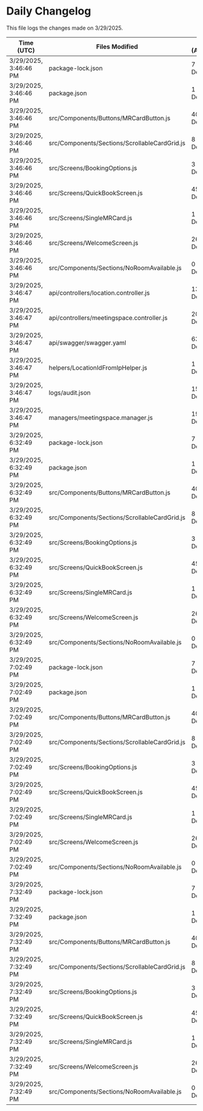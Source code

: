 # Daily Changelog

This file logs the changes made on 3/29/2025.

| Time (UTC)             | Files Modified                    | Changes (Addition/Deletion) |
|------------------------|-----------------------------------|-----------------------------|
| 3/29/2025, 3:46:46 PM | package-lock.json | 7 Additions & 0 Deletions |
| 3/29/2025, 3:46:46 PM | package.json | 1 Additions & 0 Deletions |
| 3/29/2025, 3:46:46 PM | src/Components/Buttons/MRCardButton.js | 40 Additions & 6 Deletions |
| 3/29/2025, 3:46:46 PM | src/Components/Sections/ScrollableCardGrid.js | 8 Additions & 3 Deletions |
| 3/29/2025, 3:46:46 PM | src/Screens/BookingOptions.js | 3 Additions & 0 Deletions |
| 3/29/2025, 3:46:46 PM | src/Screens/QuickBookScreen.js | 45 Additions & 27 Deletions |
| 3/29/2025, 3:46:46 PM | src/Screens/SingleMRCard.js | 1 Additions & 1 Deletions |
| 3/29/2025, 3:46:46 PM | src/Screens/WelcomeScreen.js | 26 Additions & 1 Deletions |
| 3/29/2025, 3:46:46 PM | src/Components/Sections/NoRoomAvailable.js | 0 Additions & 0 Deletions |
| 3/29/2025, 3:46:47 PM | api/controllers/location.controller.js | 13 Additions & 0 Deletions|
| 3/29/2025, 3:46:47 PM | api/controllers/meetingspace.controller.js | 20 Additions & 0 Deletions|
| 3/29/2025, 3:46:47 PM | api/swagger/swagger.yaml | 63 Additions & 6 Deletions|
| 3/29/2025, 3:46:47 PM | helpers/LocationIdFromIpHelper.js | 1 Additions & 1 Deletions|
| 3/29/2025, 3:46:47 PM | logs/audit.json | 15 Additions & 15 Deletions|
| 3/29/2025, 3:46:47 PM | managers/meetingspace.manager.js | 19 Additions & 1 Deletions|
| 3/29/2025, 6:32:49 PM | package-lock.json | 7 Additions & 0 Deletions|
| 3/29/2025, 6:32:49 PM | package.json | 1 Additions & 0 Deletions|
| 3/29/2025, 6:32:49 PM | src/Components/Buttons/MRCardButton.js | 40 Additions & 6 Deletions|
| 3/29/2025, 6:32:49 PM | src/Components/Sections/ScrollableCardGrid.js | 8 Additions & 3 Deletions|
| 3/29/2025, 6:32:49 PM | src/Screens/BookingOptions.js | 3 Additions & 0 Deletions|
| 3/29/2025, 6:32:49 PM | src/Screens/QuickBookScreen.js | 45 Additions & 27 Deletions|
| 3/29/2025, 6:32:49 PM | src/Screens/SingleMRCard.js | 1 Additions & 1 Deletions|
| 3/29/2025, 6:32:49 PM | src/Screens/WelcomeScreen.js | 26 Additions & 1 Deletions|
| 3/29/2025, 6:32:49 PM | src/Components/Sections/NoRoomAvailable.js | 0 Additions & 0 Deletions|
| 3/29/2025, 7:02:49 PM | package-lock.json | 7 Additions & 0 Deletions|
| 3/29/2025, 7:02:49 PM | package.json | 1 Additions & 0 Deletions|
| 3/29/2025, 7:02:49 PM | src/Components/Buttons/MRCardButton.js | 40 Additions & 6 Deletions|
| 3/29/2025, 7:02:49 PM | src/Components/Sections/ScrollableCardGrid.js | 8 Additions & 3 Deletions|
| 3/29/2025, 7:02:49 PM | src/Screens/BookingOptions.js | 3 Additions & 0 Deletions|
| 3/29/2025, 7:02:49 PM | src/Screens/QuickBookScreen.js | 45 Additions & 27 Deletions|
| 3/29/2025, 7:02:49 PM | src/Screens/SingleMRCard.js | 1 Additions & 1 Deletions|
| 3/29/2025, 7:02:49 PM | src/Screens/WelcomeScreen.js | 26 Additions & 1 Deletions|
| 3/29/2025, 7:02:49 PM | src/Components/Sections/NoRoomAvailable.js | 0 Additions & 0 Deletions|
| 3/29/2025, 7:32:49 PM | package-lock.json | 7 Additions & 0 Deletions|
| 3/29/2025, 7:32:49 PM | package.json | 1 Additions & 0 Deletions|
| 3/29/2025, 7:32:49 PM | src/Components/Buttons/MRCardButton.js | 40 Additions & 6 Deletions|
| 3/29/2025, 7:32:49 PM | src/Components/Sections/ScrollableCardGrid.js | 8 Additions & 3 Deletions|
| 3/29/2025, 7:32:49 PM | src/Screens/BookingOptions.js | 3 Additions & 0 Deletions|
| 3/29/2025, 7:32:49 PM | src/Screens/QuickBookScreen.js | 45 Additions & 27 Deletions|
| 3/29/2025, 7:32:49 PM | src/Screens/SingleMRCard.js | 1 Additions & 1 Deletions|
| 3/29/2025, 7:32:49 PM | src/Screens/WelcomeScreen.js | 26 Additions & 1 Deletions|
| 3/29/2025, 7:32:49 PM | src/Components/Sections/NoRoomAvailable.js | 0 Additions & 0 Deletions|
